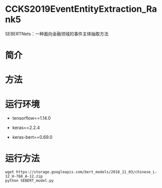 # CCKS2019EventEntityExtraction_Rank5
SEBERTNets：一种面向金融领域的事件主体抽取方法

# 简介



# 方法



# 运行环境

- tensorflow==1.14.0 

- keras==2.2.4

- keras-bert==0.69.0

# 运行方法

```shell
wget https://storage.googleapis.com/bert_models/2018_11_03/chinese_L-12_H-768_A-12.zip
python SEBERT_model.py
```


